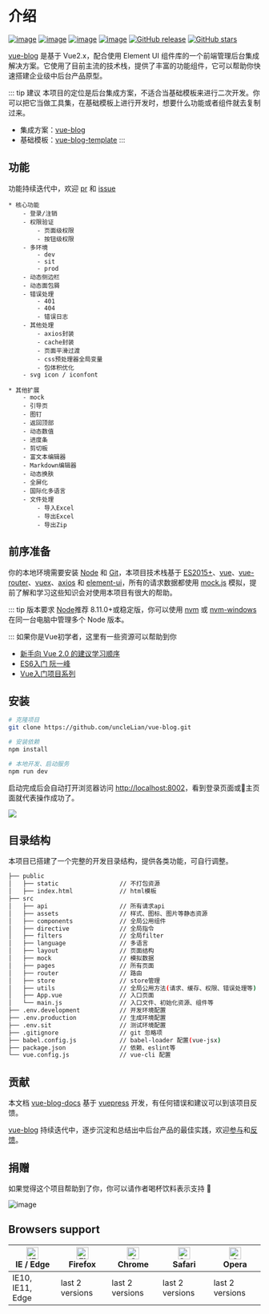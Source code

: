 # 介绍

[![image](https://img.shields.io/badge/vue-2.6.8-brightgreen.svg)](https://github.com/vuejs/vue)
[![image](https://img.shields.io/badge/vue--router-3.0.2-brightgreen.svg)](https://github.com/vuejs/vue-router)
[![image](https://img.shields.io/badge/vuex-3.1.0-brightgreen.svg)](https://github.com/vuejs/vuex)
[![image](https://img.shields.io/badge/element--ui-2.7.0-9cf.svg)](https://github.com/ElemeFE/element)
[![GitHub release](https://img.shields.io/github/release/uncleLian/vue-blog.svg)](https://github.com/uncleLian/vue-blog/releases)
[![GitHub stars](https://img.shields.io/github/stars/uncleLian/vue-blog.svg?style=social&label=Stars)](https://github.com/uncleLian/vue-blog)


[vue-blog](https://github.com/uncleLian/vue-blog) 是基于 Vue2.x，配合使用 Element UI 组件库的一个前端管理后台集成解决方案。它使用了目前主流的技术栈，提供了丰富的功能组件，它可以帮助你快速搭建企业级中后台产品原型。

::: tip 建议
本项目的定位是后台集成方案，不适合当基础模板来进行二次开发。你可以把它当做工具集，在基础模板上进行开发时，想要什么功能或者组件就去复制过来。

- 集成方案：[vue-blog](https://github.com/uncleLian/vue-blog)
- 基础模板：[vue-blog-template](https://github.com/uncleLian/vueBlog-template)
:::

## 功能
功能持续迭代中，欢迎 [pr](https://github.com/uncleLian/vue-blog/pulls) 和 [issue](https://github.com/uncleLian/vue-blog/issues)

``` 
* 核心功能
    - 登录/注销
    - 权限验证
        - 页面级权限
        - 按钮级权限
    - 多环境
        - dev
        - sit
        - prod
    - 动态侧边栏
    - 动态面包屑
    - 错误处理
        - 401
        - 404
        - 错误日志
    - 其他处理
        - axios封装
        - cache封装
        - 页面平滑过渡
        - css预处理器全局变量
        - 包体积优化
    - svg icon / iconfont

* 其他扩展
    - mock
    - 引导页
    - 图钉
    - 返回顶部
    - 动态数值
    - 进度条
    - 剪切板
    - 富文本编辑器
    - Markdown编辑器
    - 动态换肤
    - 全屏化
    - 国际化多语言
    - 文件处理
        - 导入Excel
        - 导出Excel
        - 导出Zip

```

## 前序准备
你的本地环境需要安装 [Node](https://nodejs.org/en/) 和 [Git](https://git-scm.com/)，本项目技术栈基于 [ES2015+](http://es6.ruanyifeng.com/)、[vue](https://cn.vuejs.org)、[vue-router](https://router.vuejs.org/zh-cn/)、[vuex](https://vuex.vuejs.org/zh-cn/)、[axios](https://github.com/axios/axios) 和 [element-ui](http://element-cn.eleme.io/#/zh-CN/component/installation)，所有的请求数据都使用 [mock.js](http://mockjs.com/) 模拟，提前了解和学习这些知识会对使用本项目有很大的帮助。

::: tip 版本要求
[Node](https://nodejs.org/en/)推荐 8.11.0+或稳定版，你可以使用 [nvm](https://github.com/creationix/nvm) 或 [nvm-windows](https://github.com/coreybutler/nvm-windows) 在同一台电脑中管理多个 Node 版本。

:::
如果你是Vue初学者，这里有一些资源可以帮助到你

- [新手向 Vue 2.0 的建议学习顺序](https://zhuanlan.zhihu.com/p/23134551?refer=evanyou)
- [ES6入门 阮一峰](http://es6.ruanyifeng.com/)
- [Vue入门项目系列](https://github.com/uncleLian/vue2-echo)

## 安装
```bash
# 克隆项目
git clone https://github.com/uncleLian/vue-blog.git

# 安装依赖
npm install

# 本地开发、启动服务
npm run dev
```
启动完成后会自动打开浏览器访问 [http://localhost:8002](http://localhost:8002)，看到登录页面或主页面就代表操作成功了。

![](http://poci6sbqi.bkt.clouddn.com/vue-blog.png)

## 目录结构
本项目已搭建了一个完整的开发目录结构，提供各类功能，可自行调整。

```bash
├── public                     
│   ├── static                 // 不打包资源
│   ├── index.html             // html模板
├── src                        
│   ├── api                    // 所有请求api
│   ├── assets                 // 样式、图标、图片等静态资源
│   ├── components             // 全局公用组件
│   ├── directive              // 全局指令
│   ├── filters                // 全局filter
│   ├── language               // 多语言
│   ├── layout                 // 页面结构
│   ├── mock                   // 模拟数据
│   ├── pages                  // 所有页面
│   ├── router                 // 路由
│   ├── store                  // store管理
│   ├── utils                  // 全局公用方法(请求、缓存、权限、错误处理等)
│   ├── App.vue                // 入口页面
│   └── main.js                // 入口文件、初始化资源、组件等
├── .env.development           // 开发环境配置
├── .env.production            // 生成环境配置
├── .env.sit                   // 测试环境配置
├── .gitignore                 // git 忽略项
├── babel.config.js            // babel-loader 配置(vue-jsx)
├── package.json               // 依赖、eslint等
└── vue.config.js              // vue-cli 配置
```

## 贡献

本文档 [vue-blog-docs]() 基于 [vuepress](https://github.com/vuejs/vuepress) 开发，有任何错误和建议可以到该项目反馈。

[vue-blog](https://github.com/uncleLian/vue-blog) 持续迭代中，逐步沉淀和总结出中后台产品的最佳实践，欢迎[参与](https://github.com/uncleLian/vue-blog/pulls)和[反馈](https://github.com/uncleLian/vue-blog/issues)。

## 捐赠

如果觉得这个项目帮助到了你，你可以请作者喝杯饮料表示支持 :green_heart:

![image](http://poci6sbqi.bkt.clouddn.com/donate.jpg)

## Browsers support

| [<img src="https://raw.githubusercontent.com/alrra/browser-logos/master/src/edge/edge_48x48.png" alt="IE / Edge" width="24px" height="24px" />](http://godban.github.io/browsers-support-badges/)</br>IE / Edge | [<img src="https://raw.githubusercontent.com/alrra/browser-logos/master/src/firefox/firefox_48x48.png" alt="Firefox" width="24px" height="24px" />](http://godban.github.io/browsers-support-badges/)</br>Firefox | [<img src="https://raw.githubusercontent.com/alrra/browser-logos/master/src/chrome/chrome_48x48.png" alt="Chrome" width="24px" height="24px" />](http://godban.github.io/browsers-support-badges/)</br>Chrome | [<img src="https://raw.githubusercontent.com/alrra/browser-logos/master/src/safari/safari_48x48.png" alt="Safari" width="24px" height="24px" />](http://godban.github.io/browsers-support-badges/)</br>Safari | [<img src="https://raw.githubusercontent.com/alrra/browser-logos/master/src/opera/opera_48x48.png" alt="Opera" width="24px" height="24px" />](http://godban.github.io/browsers-support-badges/)</br>Opera |
| --------- | --------- | --------- | --------- | --------- |
| IE10, IE11, Edge| last 2 versions| last 2 versions| last 2 versions| last 2 versions
